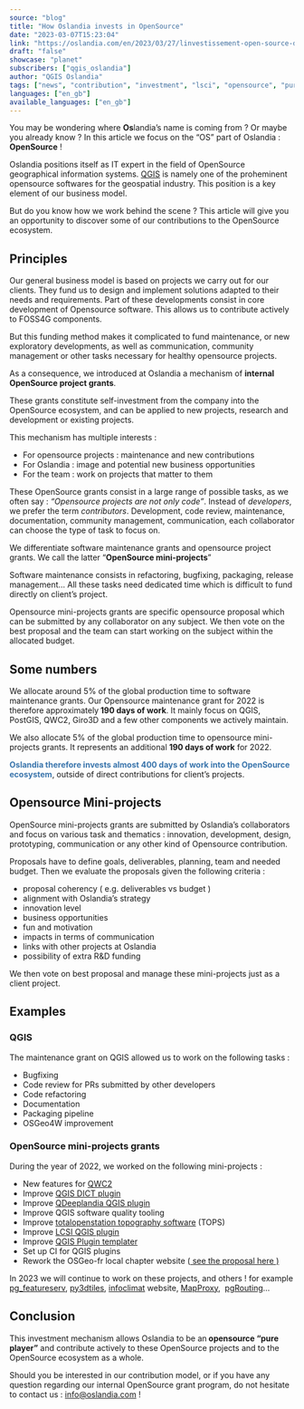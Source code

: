 ```yaml
---
source: "blog"
title: "How Oslandia invests in OpenSource"
date: "2023-03-07T15:23:04"
link: "https://oslandia.com/en/2023/03/27/linvestissement-open-source-doslandia/"
draft: "false"
showcase: "planet"
subscribers: ["qgis_oslandia"]
author: "QGIS Oslandia"
tags: ["news", "contribution", "investment", "lsci", "opensource", "pureplayer", "qdeeplandia", "qgis", "qwc2", "totalopenstation"]
languages: ["en_gb"]
available_languages: ["en_gb"]
---
```


<div class="wpb_row vc_row-fluid vc_row standard_section" id="fws_6884c59d91ee6" style="padding-top: 0px; padding-bottom: 0px;"><div class="row-bg-wrap"><div class="inner-wrap"> <div class="row-bg"></div></div> </div><div class="col span_12 dark left">
<div class="vc_col-sm-12 wpb_column column_container vc_column_container col no-extra-padding">
<div class="vc_column-inner">
<div class="wpb_wrapper">
<div class="wpb_text_column wpb_content_element">
<div class="wpb_wrapper">
<p>You may be wondering where <strong>Os</strong>landia’s name is coming from ? Or maybe you already know ? In this article we focus on the “OS” part of Oslandia : <strong>OpenSource</strong> !</p>
<p>Oslandia positions itself as IT expert in the field of OpenSource geographical information systems. <a href="http://qgis.org">QGIS</a> is namely one of the proheminent opensource softwares for the geospatial industry. This position is a key element of our business model.</p>
<p>But do you know how we work behind the scene ? This article will give you an opportunity to discover some of our contributions to the OpenSource ecosystem.</p>
<h2>Principles</h2>
<p>Our general business model is based on projects we carry out for our clients. They fund us to design and implement solutions adapted to their needs and requirements. Part of these developments consist in core development of Opensource software. This allows us to contribute actively to FOSS4G components.</p>
<p>But this funding method makes it complicated to fund maintenance, or new exploratory developments, as well as communication, community management or other tasks necessary for healthy opensource projects.</p>
<p>As a consequence, we introduced at Oslandia a mechanism of <strong>internal OpenSource project grants</strong>.</p>
<p>These grants constitute self-investment from the company into the OpenSource ecosystem, and can be applied to new projects, research and development or existing projects.</p>
<p>This mechanism has multiple interests :</p>
<ul>
<li>For opensource projects : maintenance and new contributions</li>
<li>For Oslandia : image and potential new business opportunities</li>
<li>For the team : work on projects that matter to them</li>
</ul>
<p>These OpenSource grants consist in a large range of possible tasks, as we often say : <em>“Opensource projects are not only code”</em>. Instead of <em>developers</em>, we prefer the term <em>contributors</em>. Development, code review, maintenance, documentation, community management, communication, each collaborator can choose the type of task to focus on.</p>
<p>We differentiate software maintenance grants and opensource project grants. We call the latter “<strong>OpenSource mini-projects</strong>”</p>
<p>Software maintenance consists in refactoring, bugfixing, packaging, release management… All these tasks need dedicated time which is difficult to fund directly on client’s project.</p>
<p>Opensource mini-projects grants are specific opensource proposal which can be submitted by any collaborator on any subject. We then vote on the best proposal and the team can start working on the subject within the allocated budget.</p>
</div>
</div>
</div>
</div>
</div>
</div></div>
<div class="wpb_row vc_row-fluid vc_row standard_section" id="fws_6884c59d928e5" style="padding-top: 0px; padding-bottom: 0px;"><div class="row-bg-wrap"><div class="inner-wrap"> <div class="row-bg"></div></div> </div><div class="col span_12 dark left">
<div class="vc_col-sm-12 wpb_column column_container vc_column_container col no-extra-padding">
<div class="vc_column-inner">
<div class="wpb_wrapper">
<div class="iwithtext"><div class="iwt-icon"> <i class="icon-default-style icon-bullhorn accent-color"></i> </div><div class="iwt-text">
<h2>Some numbers</h2>
<p>We allocate around 5% of the global production time to software maintenance grants. Our Opensource maintenance grant for 2022 is therefore approximately<strong> 190 days of work</strong>. It mainly focus on QGIS, PostGIS, QWC2, Giro3D and a few other components we actively maintain.</p>
<p>We also allocate 5% of the global production time to opensource mini-projects grants. It represents an additional <strong>190 days of work</strong> for 2022.</p>
<p><span style="color: #3a75ac;"><strong>Oslandia therefore invests almost 400 days of work into the OpenSource ecosystem</strong></span>, outside of direct contributions for client’s projects. </p></div><div class="clear"></div></div>
</div>
</div>
</div>
</div></div>
<div class="wpb_row vc_row-fluid vc_row standard_section" id="fws_6884c59d92a62" style="padding-top: 0px; padding-bottom: 0px;"><div class="row-bg-wrap"><div class="inner-wrap"> <div class="row-bg"></div></div> </div><div class="col span_12 dark left">
<div class="vc_col-sm-12 wpb_column column_container vc_column_container col no-extra-padding">
<div class="vc_column-inner">
<div class="wpb_wrapper">
<div class="wpb_text_column wpb_content_element">
<div class="wpb_wrapper">
<h2>Opensource Mini-projects</h2>
<p>OpenSource mini-projects grants are submitted by Oslandia’s collaborators and focus on various task and thematics : innovation, development, design, prototyping, communication or any other kind of Opensource contribution.</p>
<p>Proposals have to define goals, deliverables, planning, team and needed budget. Then we evaluate the proposals given the following criteria :</p>
<ul>
<li>proposal coherency ( e.g. deliverables vs budget )</li>
<li>alignment with Oslandia’s strategy</li>
<li>innovation level</li>
<li>business opportunities</li>
<li>fun and motivation</li>
<li>impacts in terms of communication</li>
<li>links with other projects at Oslandia</li>
<li>possibility of extra R&amp;D funding</li>
</ul>
<p>We then vote on best proposal and manage these mini-projects just as a client project.</p>
<h2>Examples</h2>
<h3>QGIS</h3>
<p>The maintenance grant on QGIS allowed us to work on the following tasks :</p>
<ul>
<li>Bugfixing</li>
<li>Code review for PRs submitted by other developers</li>
<li>Code refactoring</li>
<li>Documentation</li>
<li>Packaging pipeline</li>
<li>OSGeo4W improvement</li>
</ul>
<h3>OpenSource mini-projects grants</h3>
<p>During the year of 2022, we worked on the following mini-projects :</p>
<ul>
<li>New features for <a href="https://github.com/qgis/qwc2">QWC2</a></li>
<li>Improve <a href="https://oslandia.gitlab.io/qgis/DICT/">QGIS DICT plugin</a></li>
<li>Improve <a href="https://gitlab.com/Oslandia/qgis/QDeeplandia">QDeeplandia QGIS plugin</a></li>
<li>Improve QGIS software quality tooling</li>
<li>Improve <a href="https://tops.iosa.it/">totalopenstation topography software</a> (TOPS)</li>
<li>Improve <a href="https://oslandia.com/en/2022/08/08/nouvelle-sortie-du-plugin-landsurveycodesimport-lsci/">LCSI QGIS plugin</a></li>
<li>Improve <a href="https://oslandia.gitlab.io/qgis/template-qgis-plugin/">QGIS Plugin templater</a></li>
<li>Set up CI for QGIS plugins</li>
<li>Rework the OSGeo-fr local chapter website (<a href="https://osgeo-fr.gitlab.io/infra/osgeofr-site-next-hugo-universal/"> see the proposal here )</a></li>
</ul>
<p>In 2023 we will continue to work on these projects, and others ! for example <a href="https://github.com/CrunchyData/pg_featureserv">pg_featureserv</a>, <a href="https://gitlab.com/Oslandia/py3dtiles">py3dtiles</a>, <a href="https://www.infoclimat.fr/">infoclimat</a> website, <a href="https://mapproxy.org/">MapProxy</a>,  <a href="https://pgrouting.org/">pgRouting</a>…</p>
<h2>Conclusion</h2>
<p>This investment mechanism allows Oslandia to be an<strong> opensource “pure player”</strong> and contribute actively to these OpenSource projects and to the OpenSource ecosystem as a whole.</p>
<p>Should you be interested in our contribution model, or if you have any question regarding our internal OpenSource grant program, do not hesitate to contact us : <a href="mailto:info@oslandia.com">info@oslandia.com</a> !</p>
</div>
</div>
</div>
</div>
</div>
</div></div>

